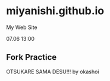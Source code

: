miyanishi.github.io
===================

My Web Site

07.06 13:00

 Fork Practice
---------------

OTSUKARE SAMA DESU!!!
by okashoi
